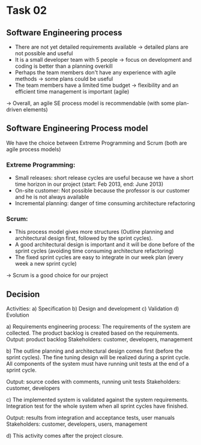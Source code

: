 Task 02
=======

Software Engineering process
----------------------------

- There are not yet detailed requirements available -> detailed plans are not possible and useful
- It is a small developer team with 5 people -> focus on development and coding is better than a planning overkill
- Perhaps the team members don't have any experience with agile methods -> some plans could be useful
- The team members have a limited time budget -> flexibility and an efficient time management is important (agile)

-> Overall, an agile SE process model is recommendable (with some plan-driven elements)

Software Engineering Process model
----------------------------------
We have the choice between Extreme Programming and Scrum (both are agile process models)

### Extreme Programming:
- Small releases: short release cycles are useful because we have a short time horizon in our project (start: Feb 2013, end: June 2013)
- On-site customer: Not possible because the professor is our customer and he is not always available
- Incremental planning: danger of time consuming architecture refactoring

### Scrum:
- This process model gives more structures (Outline planning and architectural design first, followed by the sprint cycles).
- A good architectural design is important and it will be done before of the sprint cycles (avoiding time consuming architecture refactoring)
- The fixed sprint cycles are easy to integrate in our week plan (every week a new sprint cycle)

-> Scrum is a good choice for our project

Decision
--------
Activities:
a) Specification
b) Design and development
c) Validation
d) Evolution

a)
  Requirements engineering process: The requirements of the system are collected.
  The product backlog is created based on the requirements.
  Output: product backlog
  Stakeholders: customer, developers, management
  
b)
  The outline planning and architectural design comes first (before the sprint cycles).
  The fine tuning design will be realized during a sprint cycle. 
  All components of the system must have running unit tests at the end of a sprint cycle.
  
  Output: source codes with comments, running unit tests
  Stakeholders: customer, developers
  
c)
  The implemented system is validated against the system requirements.
  Integration test for the whole system when all sprint cycles have finished.
  
  Output: results from integration and acceptance tests, user manuals
  Stakeholders: customer, developers, users, management
  
d)
  This activity comes after the project closure.
